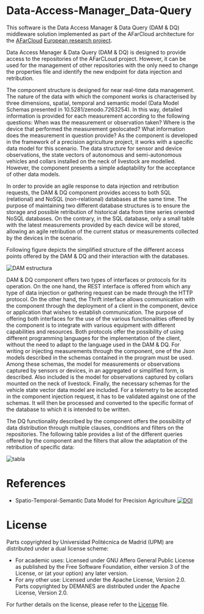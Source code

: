 # Data-Access-Manager_Data-Query
This software is the Data Access Manager & Data Query (DAM & DQ) middleware solution implemented as part of the AFarCloud architecture for the [AFarCloud]((http://afarcloud.eu/)) [European research project](https://cordis.europa.eu/project/id/783221/es).

Data Access Manager & Data Query (DAM & DQ) is designed to provide access to the repositories of the AFarCLoud project. However, it can be used for the management of other repositories with the only need to change the properties file and identify the new endpoint for data injection and retribution.


The component structure is designed for near real-time data management. The nature of the data with which the component works is characterised by three dimensions, spatial, temporal and semantic model (Data Model Schemas presented in 10.5281/zenodo.7263254). In this way, detailed information is provided for each measurement according to the following questions: When was the measurement or observation taken? Where is the device that performed the measurement geolocated? What information does the measurement in question provide?
As the component is developed in the framework of a precision agriculture project, it works with a specific data model for this scenario. The data structure for sensor and device observations, the state vectors of autonomous and semi-autonomous vehicles and collars installed on the neck of livestock are modelled. However, the component presents a simple adaptability for the acceptance of other data models. 


In order to provide an agile response to data injection and retribution requests, the DAM & DQ component provides access to both SQL (relational) and NoSQL (non-relational) databases at the same time. The purpose of maintaining two different database structures is to ensure the storage and possible retribution of historical data from time series oriented NoSQL databases. On the contrary, in the SQL database, only a small table with the latest measurements provided by each device will be stored, allowing an agile retribution of the current status or measurements collected by the devices in the scenario.


Following figure depicts the simplified structure of the different access points offered by the DAM & DQ and their interaction with the databases.


![DAM estructura](https://user-images.githubusercontent.com/60104587/198829875-532b6c6e-88d3-4d4d-9df4-ac0125592f28.png)


DAM & DQ component offers two types of interfaces or protocols for its operation. On the one hand, the REST interface is offered from which any type of data injection or gathering request can be made through the HTTP protocol. On the other hand, the Thrift interface allows communication with the component through the deployment of a client in the component, device or application that wishes to establish communication. The purpose of offering both interfaces for the use of the various functionalities offered by the component is to integrate with various equipment with different capabilities and resources. Both protocols offer the possibility of using different programming languages for the implementation of the client, without the need to adapt to the language used in the DAM & DQ.
For writing or injecting measurements through the component, one of the Json models described in the schemas contained in the program must be used. Among these schemas, the model for measurements or observations captured by sensors or devices, in an aggregated or simplified form, is described. Also included is the model for observations captured by collars mounted on the neck of livestock. Finally, the necessary schemas for the vehicle state vector data model are included. For a telemetry to be accepted in the component injection request, it has to be validated against one of the schemas. It will then be processed and converted to the specific format of the database to which it is intended to be written. 


The DQ functionality described by the component offers the possibility of data distribution through multiple clauses, conditions and filters on the repositories. The following table provides a list of the different queries offered by the component and the filters that allow the adaptation of the retribution of specific data:


![tabla](https://user-images.githubusercontent.com/60104587/198830010-f3513a31-e016-498f-9eb0-22b6a29415f7.png)

# References
- Spatio-Temporal-Semantic Data Model for Precision Agriculture [![DOI](https://zenodo.org/badge/DOI/10.5281/zenodo.7263254.svg)](https://doi.org/10.5281/zenodo.7263254)

# License
Parts copyrighted by Universidad Politécnica de Madrid (UPM) are distributed under a dual license scheme:
- For academic uses: Licensed under GNU Affero General Public License as published by the Free Software Foundation, either version 3 of the License, or (at your option) any later version.
- For any other use: Licensed under the Apache License, Version 2.0.
Parts copyrighted by DEMANES are distributed under the Apache License, Version 2.0.

For further details on the license, please refer to the [License](LICENSE.md) file.

